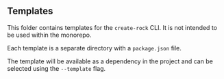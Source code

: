 ## Templates

This folder contains templates for the `create-rock` CLI. It is not intended to be used within the monorepo.

Each template is a separate directory with a `package.json` file.

The template will be available as a dependency in the project and can be selected using the `--template` flag.
